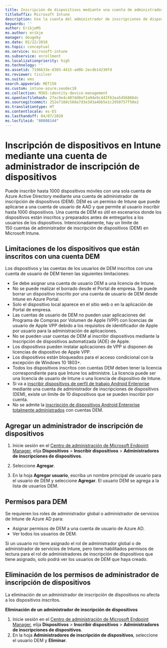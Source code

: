 ```yaml
---
title: Inscripción de dispositivos mediante una cuenta de administrador de inscripción de dispositivos
titleSuffix: Microsoft Intune
description: Use la cuenta del administrador de inscripciones de dispositivos para inscribir dispositivos en Intune.
keywords: ''
author: ErikjeMS
ms.author: erikje
manager: dougeby
ms.date: 02/22/2018
ms.topic: conceptual
ms.service: microsoft-intune
ms.subservice: enrollment
ms.localizationpriority: high
ms.technology: ''
ms.assetid: 7196b33e-d303-4415-ad0b-2ecdb14230fd
ms.reviewer: tisilver
ms.suite: ems
search.appverid: MET150
ms.custom: intune-azure;seodec18
ms.collection: M365-identity-device-management
ms.openlocfilehash: 27ec9e4c407dd8ef1a94e9c443f62ea5456866dc
ms.sourcegitcommit: 252e718dc58da7d3e3d3a4bb5e1c2950757f50e2
ms.translationtype: HT
ms.contentlocale: es-ES
ms.lasthandoff: 04/07/2020
ms.locfileid: "80808144"
---
```

# <a name="enroll-devices-in-intune-by-using-a-device-enrollment-manager-account"></a>Inscripción de dispositivos en Intune mediante una cuenta de administrador de inscripción de dispositivos

Puede inscribir hasta 1000 dispositivos móviles con una sola cuenta de Azure Active Directory mediante una cuenta de administrador de inscripción de dispositivos (DEM). DEM es un permiso de Intune que puede aplicarse a una cuenta de usuario de AAD y que permite al usuario inscribir hasta 1000 dispositivos. Una cuenta de DEM es útil en escenarios donde los dispositivos están inscritos y preparados antes de entregarlos a los usuarios de los dispositivos. Intencionadamente, hay un límite de 150 cuentas de administrador de inscripción de dispositivos (DEM) en Microsoft Intune.

## <a name="limitations-of-devices-that-are-enrolled-with-a-dem-account"></a>Limitaciones de los dispositivos que están inscritos con una cuenta DEM

Los dispositivos y las cuentas de los usuarios de DEM inscritos con una cuenta de usuario de DEM tienen las siguientes limitaciones:

- Se debe asignar una cuenta de usuario DEM a una licencia de Intune.
- No se puede realizar el borrado desde el Portal de empresa. Se puede borrar un dispositivo inscrito por una cuenta de usuario de DEM desde Intune en Azure Portal.
- Solo el dispositivo local aparece en el sitio web o en la aplicación de Portal de empresa.
- Las cuentas de usuario de DEM no pueden usar aplicaciones del Programa de Compras por Volumen de Apple (VPP) con licencias de usuario de Apple VPP debido a los requisitos de identificador de Apple por usuario para la administración de aplicaciones.
- No se pueden usar cuentas de DEM al inscribir dispositivos mediante la Inscripción de dispositivos automatizada (ADE) de Apple.
- Los dispositivos pueden instalar aplicaciones de VPP si disponen de licencias de dispositivo de Apple VPP.
- Los dispositivos están bloqueados para el acceso condicional con la excepción de Windows 10 1803+.
- Todos los dispositivos inscritos con cuentas DEM deben tener la licencia correspondiente para que Intune los administre. La licencia puede ser una licencia de usuario de Intune o una licencia de dispositivo de Intune.
- Si va a [inscribir dispositivos de perfil de trabajo Android Enterprise](android-work-profile-enroll.md) mediante una cuenta de administrador de inscripciones de dispositivos (DEM), existe un límite de 10 dispositivos que se pueden inscribir por cuenta.
- No se admite la [inscripción de dispositivos Android Enterprise totalmente administrados](android-fully-managed-enroll.md) con cuentas DEM.

## <a name="add-a-device-enrollment-manager"></a>Agregar un administrador de inscripción de dispositivos

1. Inicie sesión en el [Centro de administración de Microsoft Endpoint Manager](https://go.microsoft.com/fwlink/?linkid=2109431), elija **Dispositivos** > **Inscribir dispositivos** > **Administradores de inscripciones de dispositivos**.

2. Seleccione **Agregar**.

3. En la hoja **Agregar usuario**, escriba un nombre principal de usuario para el usuario de DEM y seleccione **Agregar**. El usuario DEM se agrega a la lista de usuarios DEM.

## <a name="permissions-for-dem"></a>Permisos para DEM

Se requieren los roles de administrador global o administrador de servicios de Intune de Azure AD para:
- Asignar permisos de DEM a una cuenta de usuario de Azure AD.
- Ver todos los usuarios de DEM.

Si un usuario no tiene asignado el rol de administrador global o de administrador de servicios de Intune, pero tiene habilitados permisos de lectura para el rol de administradores de inscripción de dispositivos que tiene asignado, solo podrá ver los usuarios de DEM que haya creado.


## <a name="remove-device-enrollment-manager-permissions"></a>Eliminación de los permisos de administrador de inscripción de dispositivos

La eliminación de un administrador de inscripción de dispositivos no afecta a los dispositivos inscritos.

**Eliminación de un administrador de inscripción de dispositivos**

1. Inicie sesión en el [Centro de administración de Microsoft Endpoint Manager](https://go.microsoft.com/fwlink/?linkid=2109431), elija **Dispositivos** > **Inscribir dispositivos** > **Administradores de inscripciones de dispositivos**.
2. En la hoja **Administradores de inscripción de dispositivos**, seleccione el usuario DEM y **Eliminar**.

